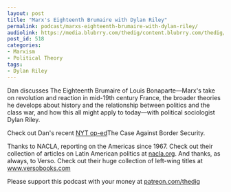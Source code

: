 ```yaml
---
layout: post
title: "Marx's Eighteenth Brumaire with Dylan Riley"
permalink: podcast/marxs-eighteenth-brumaire-with-dylan-riley/
audiolink: https://media.blubrry.com/thedig/content.blubrry.com/thedig/The_Dig_-_EP_182_-_Riley.mp3
post_id: 518
categories: 
- Marxism
- Political Theory
tags: 
- Dylan Riley
---
```


Dan discusses The Eighteenth Brumaire of Louis Bonaparte—Marx's take on revolution and reaction in mid-19th century France, the broader theories he develops about history and the relationship between politics and the class war, and how this all might apply to today—with political sociologist Dylan Riley.

Check out Dan's recent 
[NYT op-ed](https://www.nytimes.com/2019/02/11/opinion/democrats-border-security-wall.html)The Case Against Border Security.

Thanks to NACLA, reporting on the Americas since 1967. Check out their collection of articles on Latin American politics at 
[nacla.org](nacla.org). And thanks, as always, to Verso. Check out their huge collection of left-wing titles at www.versobooks.com

Please support this podcast with your money at [patreon.com/thedig](patreon.com/thedig)